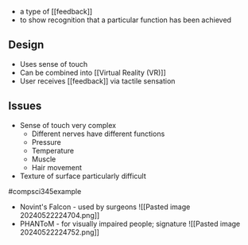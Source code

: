 - a type of [[feedback]]
- to show recognition that a particular function has been achieved
## Design
- Uses sense of touch
- Can be combined into [[Virtual Reality (VR)]]
- User receives [[feedback]] via tactile sensation
## Issues
- Sense of touch very complex
	- Different nerves have different functions
	- Pressure
	- Temperature
	- Muscle
	- Hair movement
- Texture of surface particularly difficult

#compsci345example 
- Novint's Falcon - used by surgeons
	![[Pasted image 20240522224704.png]]
- PHANToM - for visually impaired people; signature
	![[Pasted image 20240522224752.png]]